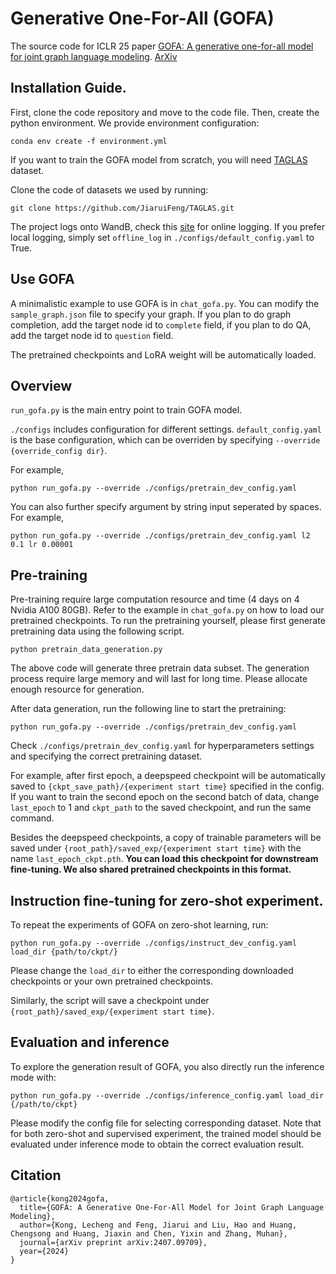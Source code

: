 # Generative One-For-All (GOFA)
 The source code for ICLR 25 paper [GOFA: A  generative one-for-all model for joint graph language modeling](https://openreview.net/forum?id=mIjblC9hfm). [ArXiv](https://arxiv.org/abs/2407.09709)

## Installation Guide.
First, clone the code repository and move to the code file. Then, create the python environment. We provide environment configuration:
```
conda env create -f environment.yml
```

If you want to train the GOFA model from scratch, you will need [TAGLAS](https://github.com/JiaruiFeng/TAGLAS) dataset.

Clone the code of datasets we used by running:
```
git clone https://github.com/JiaruiFeng/TAGLAS.git
```

The project logs onto WandB, check this [site](https://docs.wandb.ai/quickstart/) for online logging. If you prefer local logging, simply set `offline_log` in `./configs/default_config.yaml` to True.
## Use GOFA

A minimalistic example to use GOFA is in ```chat_gofa.py```. You can modify the ```sample_graph.json``` file to specify your graph. If you plan to do graph completion, add the target node id to ```complete``` field, if you plan to do QA, add the target node id to ```question``` field.

The pretrained checkpoints and LoRA weight will be automatically loaded.

## Overview
`run_gofa.py` is the main entry point to train GOFA model. 

`./configs` includes configuration for different settings. `default_config.yaml` is the base configuration, which can be overriden by specifying `--override {override_config dir}`.

For example, 
```
python run_gofa.py --override ./configs/pretrain_dev_config.yaml
```

You can also further specify argument by string input seperated by spaces. For example,

```
python run_gofa.py --override ./configs/pretrain_dev_config.yaml l2 0.1 lr 0.00001
```

## Pre-training
Pre-training require large computation resource and time (4 days on 4 Nvidia A100 80GB). Refer to the example in ```chat_gofa.py``` on how to load our pretrained checkpoints.
To run the pretraining yourself, please first generate pretraining data using the following script. 

```
python pretrain_data_generation.py
```
The above code will generate three pretrain data subset. The generation process require large memory and will last for long time. Please allocate enough resource for generation.

After data generation, run the following line to start the pretraining:
```
python run_gofa.py --override ./configs/pretrain_dev_config.yaml
```
Check `./configs/pretrain_dev_config.yaml` for hyperparameters settings and specifying the correct pretraining dataset.

For example, after first epoch, a deepspeed checkpoint will be automatically saved to `{ckpt_save_path}/{experiment start time}` specified in the config. If you want to train the second epoch on the second batch of data, change `last_epoch` to 1 and `ckpt_path` to the saved checkpoint, and run the same command.

Besides the deepspeed checkpoints, a copy of trainable parameters will be saved under `{root_path}/saved_exp/{experiment start time}` with the name `last_epoch_ckpt.pth`. **You can load this checkpoint for downstream fine-tuning. We also shared pretrained checkpoints in this format.**

## Instruction fine-tuning for zero-shot experiment.
To repeat the experiments of GOFA on zero-shot learning, run:
```
python run_gofa.py --override ./configs/instruct_dev_config.yaml load_dir {path/to/ckpt/}
```
Please change the `load_dir` to either the corresponding downloaded checkpoints or your own pretrained checkpoints.

Similarly, the script will save a checkpoint under `{root_path}/saved_exp/{experiment start time}`.

## Evaluation and inference
To explore the generation result of GOFA, you also directly run the inference mode with: 
```
python run_gofa.py --override ./configs/inference_config.yaml load_dir {/path/to/ckpt}
```
Please modify the config file for selecting corresponding dataset. Note that for both zero-shot and supervised experiment, the
trained model should be evaluated under inference mode to obtain the correct evaluation result. 


## Citation
```
@article{kong2024gofa,
  title={GOFA: A Generative One-For-All Model for Joint Graph Language Modeling},
  author={Kong, Lecheng and Feng, Jiarui and Liu, Hao and Huang, Chengsong and Huang, Jiaxin and Chen, Yixin and Zhang, Muhan},
  journal={arXiv preprint arXiv:2407.09709},
  year={2024}
}
```

